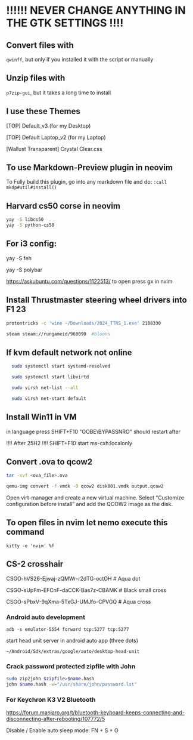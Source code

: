 # !!!!!! NEVER CHANGE ANYTHING IN THE GTK SETTINGS !!!!

## Convert files with 

`qwinff`, but only if you installed it with the script or manually

## Unzip files with

`p7zip-gui`, but it takes a long time to install

## I use these Themes

[TOP] Default_v3 (for my Desktop)

[TOP] Default Laptop_v2 (for my Laptop)

[Wallust Transparent] Crystal Clear.css

## To use Markdown-Preview plugin in neovim

To Fully build this plugin, go into any markdown file and do: `:call mkdp#util#install()`

## Harvard cs50 corse in neovim

```bash
yay -S libcs50
yay -S python-cs50
```

## For i3 config:

  yay -S feh

  yay -S polybar

  https://askubuntu.com/questions/1122513/ to open press gx in nvim

## Install Thrustmaster steering wheel drivers into F1 23

```bash
protontricks -c 'wine ~/Downloads/2024_TTRS_1.exe' 2108330
```

```bash
steam steam://rungameid/960090  #bloons
```

## If kvm default network not online

 
```bash
  sudo systemctl start systemd-resolved

  sudo systemctl start libvirtd

  sudo virsh net-list --all

  sudo virsh net-start default
```

## Install Win11 in VM
in language press SHIFT+F10
"OOBE\BYPASSNRO"
should restart after

!!!! After 25H2 !!!!
SHIFT+F10
  start ms-cxh:localonly

## Convert .ova to qcow2

```bash
tar -xvf <ova_file>.ova

qemu-img convert -f vmdk -O qcow2 disk001.vmdk output.qcow2
```

Open virt-manager and create a new virtual machine. Select “Customize configuration before install” and add the QCOW2 image as the disk.

## To open files in nvim let nemo execute this command

`
kitty -e 'nvim' %f  
`

## CS-2 crosshair

CSGO-hVS26-Ejwaj-zQMWr-r2dTG-octOH # Aqua dot

CSGO-sUpFm-EFCnF-daCCK-Bas7z-CBAMK # Black small cross

CSGO-sPbxV-9qXma-5TxGJ-UMJfo-CPVGQ # Aqua cross

### Android auto development

`adb -s emulator-5554 forward tcp:5277 tcp:5277` 

start head unit server in android auto app (three dots)

`~/Android/Sdk/extras/google/auto/desktop-head-unit`

### Crack password protected zipfile with John
``` bash
sudo zip2john $zipfile>$name.hash
john $name.hash -w="/usr/share/john/password.lst"
```

### For Keychron K3 V2 Bluetooth
https://forum.manjaro.org/t/bluetooth-keyboard-keeps-connecting-and-disconnecting-after-rebooting/107772/5

Disable / Enable auto sleep mode:
  FN + S + O
